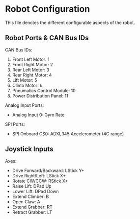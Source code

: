 Robot Configuration
======================================

This file denotes the different configurable aspects of the robot.

Robot Ports & CAN Bus IDs
-------------------------------------------

CAN Bus IDs:

1. Front Left Motor: 1
2. Front Right Motor: 2
3. Rear Left Motor: 3
4. Rear Right Motor: 4
5. Lift Motor: 5
6. Climb Motor: 6
7. Pneumatics Control Module: 10
8. Power Distribution Panel: 11

Analog Input Ports:

- Analog Input 0: Gyro Rate

SPI Ports:

- SPI Onboard CS0: ADXL345 Accelerometer (4G range)

Joystick Inputs
-------------------------------------------

Axes:

- Drive Forward/Backward: LStick Y+
- Drive Right/Left: LStick X+
- Rotate CW/CCW: RStick X+
- Raise Lift: DPad Up
- Lower Lift: DPad Down
- Extend Climber: B
- Open Claw: A
- Extend Grabber: RT
- Retract Grabber: LT